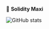 
:green_book: **Solidity Maxi** 


![GitHub stats](https://github-readme-stats.vercel.app/api?username=mrhouzlane&show_icons=true&theme=merko)     






